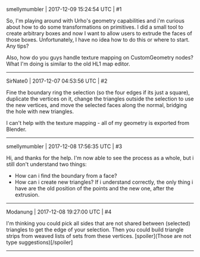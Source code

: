 smellymumbler | 2017-12-09 15:24:54 UTC | #1

So, I'm playing around with Urho's geometry capabilities and i'm curious about how to do some transformations on primitives. I did a small tool to create arbitrary boxes and now I want to allow users to extrude the faces of those boxes. Unfortunately, I have no idea how to do this or where to start. Any tips?

Also, how do you guys handle texture mapping on CustomGeometry nodes? What I'm doing is similar to the old HL1 map editor.

-------------------------

SirNate0 | 2017-12-07 04:53:56 UTC | #2

Fine the boundary ring the selection (so the four edges if its just a square), duplicate the vertices on it, change the triangles outside the selection to use the new vertices, and move the selected faces along the normal, bridging the hole with new triangles.

I can't help with the texture mapping - all of my geometry is exported from Blender.

-------------------------

smellymumbler | 2017-12-08 17:56:35 UTC | #3

Hi, and thanks for the help. I'm now able to see the process as a whole, but i still don't understand two things:

* How can i find the boundary from a face?
* How can i create new triangles? If i understand correctly, the only thing i have are the old position of the points and the new one, after the extrusion.

-------------------------

Modanung | 2017-12-08 19:27:00 UTC | #4

I'm thinking you could pick all sides that are not shared between (selected) triangles to get the edge of your selection.
Then you could build triangle strips from weaved lists of sets from these vertices. [spoiler](Those are not type suggestions)[/spoiler]

-------------------------

